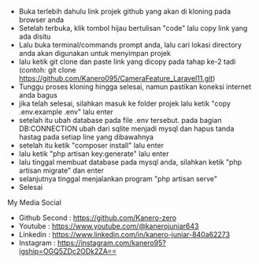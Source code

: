 -   Buka terlebih dahulu link projek github yang akan di kloning pada browser anda
-   Setelah terbuka, klik tombol hijau bertulisan "code" lalu copy link yang ada disitu
-   Lalu buka terminal/commands prompt anda, lalu cari lokasi directory anda akan digunakan untuk menyimpan projek
-   lalu ketik git clone dan paste link yang dicopy pada tahap ke-2 tadi (contoh: git clone https://github.com/Kanero095/CameraFeature_Laravel11.git)
-   Tunggu proses kloning hingga selesai, namun pastikan koneksi internet anda bagus
-   jika telah selesai, silahkan masuk ke folder projek lalu ketik "copy .env.example .env" lalu enter
-   setelah itu ubah database pada file .env tersebut. pada bagian DB:CONNECTION ubah dari sqlite menjadi mysql dan hapus tanda hastag pada setiap line yang dibawahnya
-   setelah itu ketik "composer install" lalu enter
-   lalu ketik "php artisan key:generate" lalu enter
-   lalu tinggal membuat database pada mysql anda, silahkan ketik "php artisan migrate" dan enter
-   selanjutnya tinggal menjalankan program "php artisan serve"
-   Selesai

My Media Social

-   Github Second : https://github.com/Kanero-zero
-   Youtube : https://www.youtube.com/@kanerojuniar643
-   Linkedin : https://www.linkedin.com/in/kanero-juniar-840a62273
-   Instagram : https://instagram.com/kanero95?igship=OGQ5ZDc2ODk2ZA==
